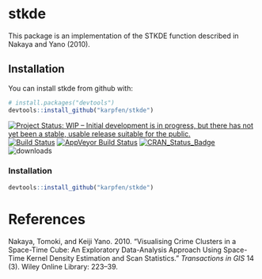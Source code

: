 <!-- README.md is generated from README.Rmd. Please edit that file -->
stkde
=====

This package is an implementation of the STKDE function described in Nakaya and Yano (2010).

Installation
------------

You can install stkde from github with:

``` r
# install.packages("devtools")
devtools::install_github("karpfen/stkde")
```

[![Project Status: WIP – Initial development is in progress, but there has not yet been a stable, usable release suitable for the public.](http://www.repostatus.org/badges/latest/wip.svg)](http://www.repostatus.org/#wip) [![Build Status](https://travis-ci.org/karpfen/stkde.svg)](https://travis-ci.org/karpfen/stkde) [![AppVeyor Build Status](https://ci.appveyor.com/api/projects/status/github/karpfen/stkde?branch=master&svg=true)](https://ci.appveyor.com/project/karpfen/stkde) [![CRAN\_Status\_Badge](http://www.r-pkg.org/badges/version/stkde)](http://cran.r-project.org/web/packages/stkde) ![downloads](http://cranlogs.r-pkg.org/badges/grand-total/stkde)

### Installation

``` r
devtools::install_github("karpfen/stkde")
```

References
==========

Nakaya, Tomoki, and Keiji Yano. 2010. “Visualising Crime Clusters in a Space-Time Cube: An Exploratory Data-Analysis Approach Using Space-Time Kernel Density Estimation and Scan Statistics.” *Transactions in GIS* 14 (3). Wiley Online Library: 223–39.
